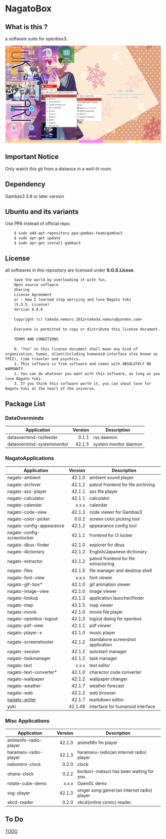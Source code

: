 # NagatoBox

## What is this ?

a software suite for openbox3.

![NAGATO_MACRO_IMAGE](./readme_extra/screenshot_001.png)

## Important Notice

Only watch this git from a distance in a well-lit room.

## Dependency

Gambas3 3.8 or later varsion

## Ubuntu and its variants

Use PPA instead of official repo.

```
    $ sudo add-apt-repository ppa:gambas-team/gambas3
    $ sudo apt-get update
    $ sudo apt-get install gambas3 
``` 

## License

all softwares in this repository are licensed under **S.O.S.Licese.**

```
    Save the world by overloading it with fun,
    Open source software
    Sharing
    License Agreement
    or : How I learned stop worrying and love Nagato Yuki
    (S.O.S. License)
    Version 8.8.8

    Copyright (c) takeda.nemuru 2012<takeda.nemuru@yandex.com>

    Everyone is permitted to copy or distribute this license document.

    TERMS AND CONDITIONS

    0. "You" in this license document shall mean any kind of organization, human, alien(including humanoid-interface also known as TFEI), time traveler and psychics.
    1. This software is free software and comes with ABSOLUTELY NO WARRANTY.
    2. You can do whatever you want with this software, as long as you love Nagato Yuki.
    3. If you think this software worth it, you can shout love for Nagato Yuki at the heart of the universe.
```

## Package List

### DataOverminds

Application			|Version	|Description
---			|----:	|----
dataovermind-rssfeeder		|0.1.1	|rss daemon
dataovermind-systemmonitor	|42.1.5	|system monitor daemon

### NagatoApplications

Application			|Version	|Description
---			|----:	|----
nagato-ambient		|42.1.0	|ambient sound player
nagato-archiver		|42.1.2	|patool frontend for file archiving
nagato-asx-player		|42.1.1	|asx file player
nagato-calculator		|42.1.1	|calculator
nagato-calendar		|x.x.x	|calendar
nagato-code-view		|42.1.3	|code viewer for Gambas3
nagato-color-picker		|0.0.2	|screen color picking tool
nagato-config-appearance	|42.1.2	|appearance config tool
nagato-config-screenlocker	|42.1.1	|frontend for i3 locker
nagato-dbus-finder		|42.1.0	|explorer for dbus
nagato-dictionary		|42.1.2	|English/Japanese dictionary
nagato-extractor		|42.1.2	|patool frontend for file extractoring
nagato-files			|42.1.5	|file manager and desktop shell
nagato-font-view		|x.x.x	|font viewer
nagato-gif-box*		|42.1.0	|gif animation viewer
nagato-image-view		|42.1.0	|image viewer
nagato-lookup		|42.1.3	|application launcher/finder
nagato-map		|42.1.5	|map viewer
nagato-movie		|42.1.0	|movie file player
nagato-openbox-logout		|42.1.2	|logout dialog for openbox
nagato-pdf-view		|42.1.1	|pdf viewer
nagato-player-x		|42.1.0	|music player
nagato-screenshooter		|42.1.2	|standalone screenshot application
nagato-session		|42.1.2	|autostart manager
nagato-taskmanager		|42.1.2	|task manager
nagato-text			|x.x.x	|text editor
nagato-text-converter*		|42.1.0	|charactor code converter
nagato-wallpaper		|42.1.2	|wallpaper changer
nagato-weather		|42.1.7	|weather forecast
nagato-web		|42.1.2	|web browser
[nagato-writer](./readme_extra/nagato-writer)	|42.1.7	|markdown editor
yuki			|42.1.48	|interface for humanoid interface

### Misc Applications

Application			|Version	|Description
---			|----:	|----
animenfo-radio-player		|42.1.0	|animeNfo fm player
haramaru-radio-player		|42.1.3	|haramaru-radio(an internet radio) player
nekomimi-clock		|0.2.0	|clock
ohana-clock		|0.2.2	|bonbori-matsuri has been waiting for you.
rotate-cube-demo		|x.x.x	|OpenGL demo
ssg-player			|42.1.3	|singer song gamer(an internet radio) player
xkcd-reader			|0.2.0	|xkcd(online comic) reader.

## To Do

[TODO](./readme_extra/NagatoBox_15.12_Acceleration.md)
